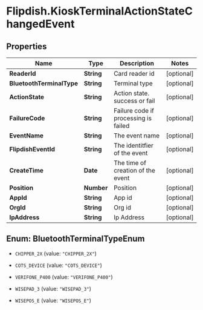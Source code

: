 # Flipdish.KioskTerminalActionStateChangedEvent

## Properties

Name | Type | Description | Notes
------------ | ------------- | ------------- | -------------
**ReaderId** | **String** | Card reader id | [optional] 
**BluetoothTerminalType** | **String** | Terminal type | [optional] 
**ActionState** | **String** | Action state. success or fail | [optional] 
**FailureCode** | **String** | Failure code if processing is failed | [optional] 
**EventName** | **String** | The event name | [optional] 
**FlipdishEventId** | **String** | The identitfier of the event | [optional] 
**CreateTime** | **Date** | The time of creation of the event | [optional] 
**Position** | **Number** | Position | [optional] 
**AppId** | **String** | App id | [optional] 
**OrgId** | **String** | Org id | [optional] 
**IpAddress** | **String** | Ip Address | [optional] 



## Enum: BluetoothTerminalTypeEnum


* `CHIPPER_2X` (value: `"CHIPPER_2X"`)

* `COTS_DEVICE` (value: `"COTS_DEVICE"`)

* `VERIFONE_P400` (value: `"VERIFONE_P400"`)

* `WISEPAD_3` (value: `"WISEPAD_3"`)

* `WISEPOS_E` (value: `"WISEPOS_E"`)




